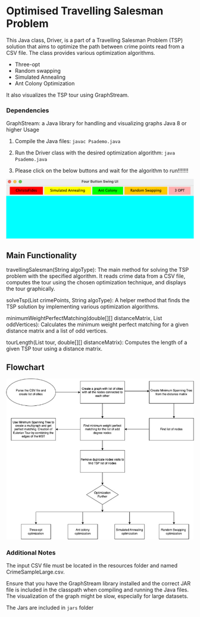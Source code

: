 # Optimised Travelling Salesman Problem



This Java class, Driver, is a part of a Travelling Salesman Problem (TSP) solution that aims to optimize the path between crime points read from a CSV file. The class provides various optimization algorithms.

- Three-opt
- Random swapping
- Simulated Annealing
- Ant Colony Optimization



It also visualizes the TSP tour using GraphStream.



### Dependencies



GraphStream: a Java library for handling and visualizing graphs
Java 8 or higher
Usage

1. Compile the Java files:
   `javac Psademo.java`

2. Run the Driver class with the desired optimization algorithm:
   `java Psademo.java`

3. Please click on the below buttons and wait for the algorithm to run!!!!!!!


![](./runDemo.png)


## Main Functionality



travellingSalesman(String algoType): The main method for solving the TSP problem with the specified algorithm. It reads crime data from a CSV file, computes the tour using the chosen optimization technique, and displays the tour graphically.



solveTsp(List<CrimePoint> crimePoints, String algoType): A helper method that finds the TSP solution by implementing various optimization algorithms.



minimumWeightPerfectMatching(double[][] distanceMatrix, List<Integer> oddVertices): Calculates the minimum weight perfect matching for a given distance matrix and a list of odd vertices.



tourLength(List<Integer> tour, double[][] distanceMatrix): Computes the length of a given TSP tour using a distance matrix.


## Flowchart

![](./flowChart.jpg)


### Additional Notes



The input CSV file must be located in the resources folder and named CrimeSampleLarge.csv.



Ensure that you have the GraphStream library installed and the correct JAR file is included in the classpath when compiling and running the Java files.
The visualization of the graph might be slow, especially for large datasets.



The Jars are included in `jars` folder
